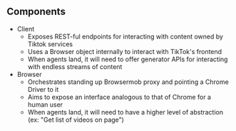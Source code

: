 ## Components

* Client
  * Exposes REST-ful endpoints for interacting with content owned by Tiktok services
  * Uses a Browser object internally to interact with TikTok's frontend
  * When agents land, it will need to offer generator APIs for interacting with endless streams of content
* Browser
  * Orchestrates standing up Browsermob proxy and pointing a Chrome Driver to it
  * Aims to expose an interface analogous to that of Chrome for a human user
  * When agents land, it will need to have a higher level of abstraction (ex: "Get list of videos on page")
